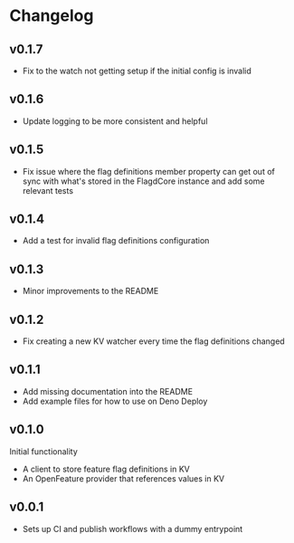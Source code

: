 # Changelog

## v0.1.7

- Fix to the watch not getting setup if the initial config is invalid

## v0.1.6

- Update logging to be more consistent and helpful

## v0.1.5

- Fix issue where the flag definitions member property can get out of sync with
  what's stored in the FlagdCore instance and add some relevant tests

## v0.1.4

- Add a test for invalid flag definitions configuration

## v0.1.3

- Minor improvements to the README

## v0.1.2

- Fix creating a new KV watcher every time the flag definitions changed

## v0.1.1

- Add missing documentation into the README
- Add example files for how to use on Deno Deploy

## v0.1.0

Initial functionality

- A client to store feature flag definitions in KV
- An OpenFeature provider that references values in KV

## v0.0.1

- Sets up CI and publish workflows with a dummy entrypoint
